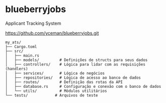 # blueberryjobs
Applicant Tracking System

https://github.com/yceman/blueberryjobs.git

```
my_ats/
├── Cargo.toml
├── src/
│   ├── main.rs
│   ├── models/         # Definições de structs para seus dados
│   ├── controllers/    # Lógica para lidar com as requisições (handlers)
│   ├── services/       # Lógica de negócios
│   ├── repositories/   # Lógica de acesso ao banco de dados
│   ├── routes/         # Definição das rotas da API
│   ├── database.rs     # Configuração e conexão com o banco de dados
│   └── utils/          # Módulos utilitários
└── tests/            # Arquivos de teste
```
